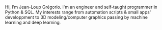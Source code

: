 Hi, I’m Jean-Loup Grégorio. I'm an engineer and self-taught programmer in Python & SQL. My interests range from automation scripts & small apps' developpment to 3D modeling/computer graphics passing by machine learning and deep learning.

<!---
jlgregorio/jlgregorio is a ✨ special ✨ repository because its `README.md` (this file) appears on your GitHub profile.
You can click the Preview link to take a look at your changes.
--->
